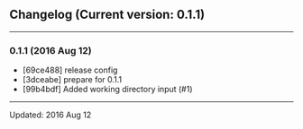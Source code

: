 ## Changelog (Current version: 0.1.1)

-----------------

### 0.1.1 (2016 Aug 12)

* [69ce488] release config
* [3dceabe] prepare for 0.1.1
* [99b4bdf] Added working directory input (#1)

-----------------

Updated: 2016 Aug 12